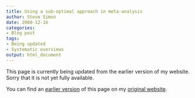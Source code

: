 ```yaml
---
title: Using a sub-optimal approach in meta-analysis
author: Steve Simon
date: 2008-12-16
categories:
- Blog post
tags:
- Being updated
- Systematic overviews
output: html_document
---
```


This page is currently being updated from the earlier version of my website. Sorry that it is not yet fully available.

<!---More--->


You can find an [earlier version][sim1] of this page on my [original website][sim2].

[sim1]: http://www.pmean.com/08/SuboptimalApproach.html
[sim2]: http://www.pmean.com/original_site.html
